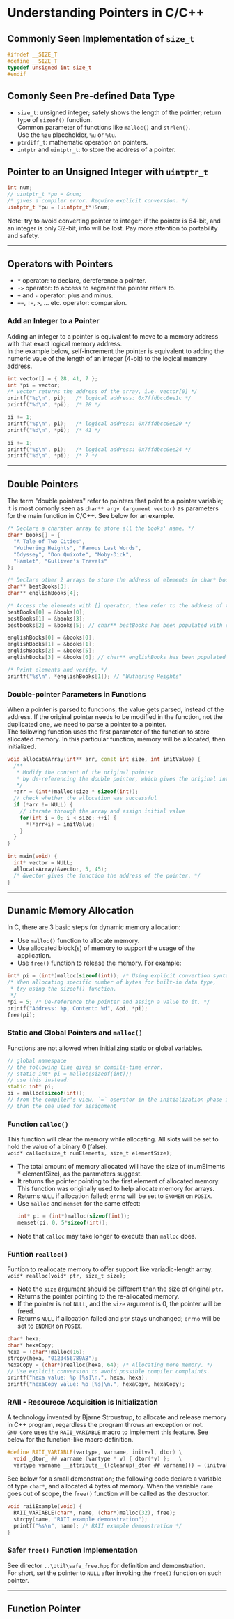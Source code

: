 # Understanding Pointers in C/C++

## Commonly Seen Implementation of `size_t`
```C++
#ifndef __SIZE_T
#define __SIZE_T
typedef unsigned int size_t
#endif
```

## Comonly Seen Pre-defined Data Type
* `size_t`: unsigned integer; safely shows the length of the pointer; return type of `sizeof()` function.  
  Common parameter of functions like `malloc()` and `strlen()`.  
  Use the `%zu` placeholder, `%u` or `%lu`.
* `ptrdiff_t`: mathematic operation on pointers.
* `intptr` and `uintptr_t`: to store the address of a pointer.

## Pointer to an Unsigned Integer with `uintptr_t`
```C++
int num;
// uintptr_t *pu = &num;
/* gives a compiler error. Require explicit conversion. */
uintptr_t *pu = (uintptr_t*)&num;
```
Note: try to avoid converting pointer to integer; if the pointer is 64-bit, and an integer is only 32-bit, info will be lost. Pay more attention to portability and safety.

---

## Operators with Pointers
- `*` operator: to declare, dereference a pointer.
- `->` operator: to access to segment the pointer refers to.
- `+` and `-` operator: plus and minus.
- `==`, `!=`, `>`, ... etc. operator: comparsion.

### Add an Integer to a Pointer
Adding an integer to a pointer is equivalent to move to a memory address with that exact logical memory address.  
In the example below, self-increment the pointer is equivalent to adding the numeric vaue of the length of an integer (4-bit) to the logical memory address.
```C++
int vector[] = { 28, 41, 7 };
int *pi = vector;
/* vector returns the address of the array, i.e. vector[0] */
printf("%p\n", pi);   /* logical address: 0x7ffdbcc0ee1c */
printf("%d\n", *pi);  /* 28 */

pi += 1;
printf("%p\n", pi);   /* logical address: 0x7ffdbcc0ee20 */
printf("%d\n", *pi);  /* 41 */

pi += 1;
printf("%p\n", pi);   /* logical address: 0x7ffdbcc0ee24 */
printf("%d\n", *pi);  /* 7 */
```

---

## Double Pointers
The term "double pointers" refer to pointers that point to a pointer variable; it is most comonly seen as `char** argv (argument vector)` as parameters for the main function in C/C++. See below for an example.
```C++
/* Declare a charater array to store all the books' name. */
char* books[] = {
  "A Tale of Two Cities",
  "Wuthering Heights", "Famous Last Words",
  "Odyssey", "Don Quixote", "Moby-Dick",
  "Hamlet", "Gulliver's Travels"
};

/* Declare other 2 arrays to store the address of elements in char* bookTitles[]. */
char** bestBooks[3];
char** englishBooks[4];

/* Access the elements with [] operator, then refer to the address of them. */
bestBooks[0] = &books[0];
bestBooks[1] = &books[3];
bestbooks[2] = &books[5]; // char** bestBooks has been populated with contents.

englishBooks[0] = &books[0];
englishBooks[1] = &books[1];
englishBooks[2] = &books[5];
englishBooks[3] = &books[6]; // char** englishBooks has been populated with contents.

/* Print elements and verify. */
printf("%s\n", *englishBooks[1]); // "Wuthering Heights"
```

### Double-pointer Parameters in Functions
When a pointer is parsed to functions, the value gets parsed, instead of the address. If the original pointer needs to be modified in the function, not the duplicated one, we need to parse a pointer to a pointer.  
The following function uses the first parameter of the function to store allocated memory. In this particular function, memory will be allocated, then initialized.
```C++
void allocateArray(int** arr, const int size, int initValue) {
  /**
   * Modify the content of the original pointer 
   * by de-referencing the double pointer, which gives the original int*. 
   */
  *arr = (int*)malloc(size * sizeof(int));
  // check whether the allocation was successful
  if (*arr != NULL) {
    // iterate through the array and assign initial value
    for(int i = 0; i < size; ++i) {
      *(*arr+i) = initValue;
    }
  }
}

int main(void) {
  int* vector = NULL;
  allocateArray(&vector, 5, 45);
  /* &vector gives the function the address of the pointer. */
}
```

---

## Dunamic Memory Allocation
In C, there are 3 basic steps for dynamic memory allocation:
- Use `malloc()` function to allocate memory.
- Use allocated block(s) of memory to support the usage of the application.
- Use `free()` function to release the memory. For example:
```C++
int* pi = (int*)malloc(sizeof(int)); /* Using explicit convertion syntax (int*) for the rvalue. */
/* When allocating specific number of bytes for built-in data type,
 * try using the sizeof() function.
 */
*pi = 5; /* De-reference the pointer and assign a value to it. */
printf("Address: %p, Content: %d", &pi, *pi);
free(pi);
```

### Static and Global Pointers and `malloc()`
Functions are not allowed when initializing static or global variables.
```C++
// global namespace
// the following line gives an compile-time error.
// static int* pi = malloc(sizeof(int));
// use this instead:
static int* pi;
pi = malloc(sizeof(int));
// from the compiler's view, `=` operator in the initialization phase is different
// than the one used for assignment
```

### Function `calloc()`
This function will clear the memory while allocating. All slots will be set to hold the value of a binary 0 (false).  
`void* calloc(size_t numElements, size_t elementSize);`  
- The total amount of memory allocated will have the size of (numElments * elementSize), as the parameters suggest.  
- It returns the pointer pointing to the first element of allocated memory. This function was originally used to help allocate memory for arrays.
- Returns `NULL` if allocation failed; `errno` will be set to `ENOMEM` on `POSIX`.
- Use `malloc` and `memset` for the same effect:
  ```C++
  int* pi = (int*)malloc(sizeof(int));
  memset(pi, 0, 5*sizeof(int));
  ```
- Note that `calloc` may take longer to execute than `malloc` does.

### Funtion `realloc()`
Funtion to reallocate memory to offer support like variadic-length array.  
`void* realloc(void* ptr, size_t size);`
- Note the `size` argument should be different than the size of original `ptr`.
- Returns the pointer pointing to the re-allocated memory.
- If the pointer is not `NULL`, and the `size` argument is 0, the pointer will be freed.
- Returns `NULL` if allocation failed and `ptr` stays unchanged; `errno` will be set to `ENOMEM` on `POSIX`.
```C++
char* hexa;
char* hexaCopy;
hexa = (char*)malloc(16);
strcpy(hexa, "0123456789AB");
hexaCopy = (char*)realloc(hexa, 64); /* Allocating more memory. */
// Use explicit conversion to avoid possible compiler complaints.
printf("hexa value: %p [%s]\n.", hexa, hexa);
printf("hexaCopy value: %p [%s]\n.", hexaCopy, hexaCopy);
```

### RAII - Resourece Acquisition is Initialization
A technology invented by Bjarne Stroustrup, to allocate and release memory in C++ program, regardless the program throws an exception or not.  
`GNU Core` uses the `RAII_VARIABLE` macro to implement this feature. See below for the function-like macro definition.
```C++
#define RAII_VARIABLE(vartype, varname, initval, dtor) \
  void _dtor_ ## varname (vartype * v) { dtor(*v) };   \
  vartype varname __attribute__((cleanup(_dtor ## varname))) = (initval)
```
See below for a small demonstration; the following code declare a variable of type `char*`, and allocated 4 bytes of memory. When the variable `name` goes out of scope, the `free()` function will be called as the destructor.
```C++
void raiiExample(void) {
  RAII_VARIABLE(char*, name, (char*)malloc(32), free);
  strcpy(name, "RAII example demonstration");
  printf("%s\n", name); /* RAII example demonstration */
}
```

### Safer `free()` Function Implementation
See director `..\Util\safe_free.hpp` for definition and demonstration.  
For short, set the pointer to `NULL` after invoking the `free()` function on such pointer.

---

## Function Pointer